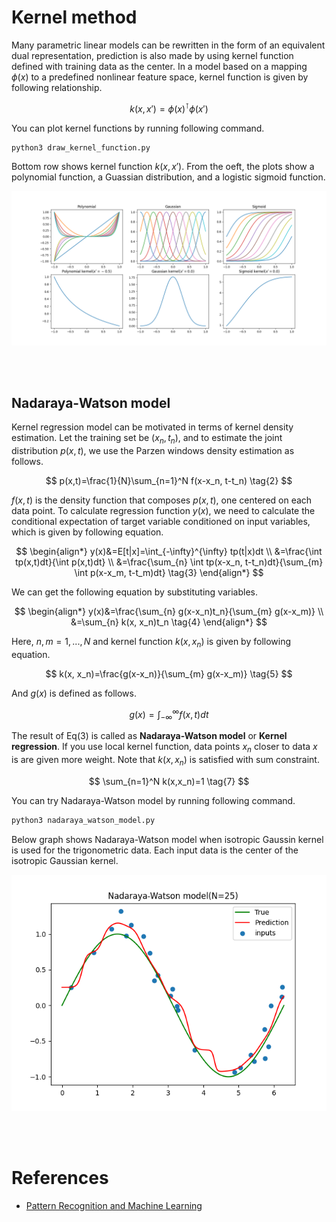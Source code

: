 # Kernel method
Many parametric linear models can be rewritten in the form of an equivalent dual representation, prediction is also made by using kernel function defined with training data as the center. In a model based on a mapping $\phi(x)$ to a predefined nonlinear feature space, kernel function is given by following relationship.

$$
k(x,x\prime)= \phi(x)^\intercal \phi(x\prime) \tag{1}
$$

You can plot kernel functions by running following command.

```bash
python3 draw_kernel_function.py
```

Bottom row shows kernel function $k(x,x\prime)$. From the oeft, the plots show a polynomial function, a Guassian distribution, and a logistic sigmoid function.

<img src="images/kernel_function.png" width='1200'>

<br></br>

## Nadaraya-Watson model
Kernel regression model can be motivated in terms of kernel density estimation. Let the training set be $(x_n, t_n)$, and to estimate the joint distribution $p(x,t)$, we use the Parzen windows density estimation as follows.

$$
p(x,t)=\frac{1}{N}\sum_{n=1}^N f(x-x_n, t-t_n) \tag{2}
$$

$f(x,t)$ is the density function that composes $p(x,t)$, one centered on each data point.
To calculate regression function $y(x)$, we need to calculate the conditional expectation of target variable conditioned on input variables, which is given by following equation.

$$
\begin{align*}
y(x)&=E[t|x]=\int_{-\infty}^{\infty} tp(t|x)dt \\
&=\frac{\int tp(x,t)dt}{\int p(x,t)dt} \\
&=\frac{\sum_{n} \int tp(x-x_n, t-t_n)dt}{\sum_{m} \int p(x-x_m, t-t_m)dt} \tag{3}
\end{align*}
$$

We can get the following equation by substituting variables.

$$
\begin{align*}
y(x)&=\frac{\sum_{n} g(x-x_n)t_n}{\sum_{m} g(x-x_m)} \\
&=\sum_{n} k(x, x_n)t_n \tag{4}
\end{align*}
$$

Here, $n,m=1,...,N$ and kernel function $k(x, x_n)$ is given by following equation.

$$
k(x, x_n)=\frac{g(x-x_n)}{\sum_{m} g(x-x_m)} \tag{5}
$$

And $g(x)$ is defined as follows.

$$
g(x)=\int_{-\infty}^{\infty} f(x,t)dt \tag{6}
$$

The result of Eq(3) is called as **Nadaraya-Watson model** or **Kernel regression**. If you use local kernel function, data points $x_n$ closer to data $x$ is are given more weight. Note that $k(x,x_n)$ is satisfied with sum constraint.

$$
\sum_{n=1}^N k(x,x_n)=1 \tag{7}
$$

You can try Nadaraya-Watson model by running following command.

```bash
python3 nadaraya_watson_model.py
```

Below graph shows Nadaraya-Watson model when isotropic Gaussin kernel is used for the trigonometric data. Each input data is the center of the isotropic Gaussian kernel.

<img src="images/nadaraya_watson.png" width='600'>

<br></br>

# References
- [Pattern Recognition and Machine Learning](https://www.microsoft.com/en-us/research/uploads/prod/2006/01/Bishop-Pattern-Recognition-and-Machine-Learning-2006.pdf)
